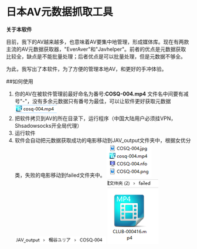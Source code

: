 日本AV元数据抓取工具  
========================
**关于本软件**

目前，我下的AV越来越多，也意味着AV要集中地管理，形成媒体库。现在有两款主流的AV元数据获取器，"EverAver"和"Javhelper"。前者的优点是元数据获取比较全，缺点是不能批量处理；后者优点是可以批量处理，但是元数据不够全。

为此，我写出了本软件，为了方便的管理本地AV，和更好的手冲体验。

##如何使用
1. 你的AV在被软件管理前最好命名为番号:**COSQ-004.mp4**
文件名中间要有减号"-"，没有多余元数据只有番号为最佳，可以让软件更好获取元数据
![](readme1.PNG)
2. 把软件拷贝到AV的所在目录下，运行程序（中国大陆用户必须挂VPN，Shsadowsocks开全局代理）
3. 运行软件
4. 软件会自动把元数据获取成功的电影移动到JAV_output文件夹中，根据女优分类，失败的电影移动到failed文件夹中。
![](readme2.PNG)
![](readme3.PNG)
![](readme4.PNG)
  
